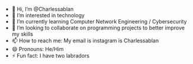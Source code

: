 - 👋 Hi, I’m @Charlessablan
- 👀 I’m interested in technology
- 🌱 I’m currently learning Computer Network Engineering / Cybersecurity
- 💞️ I’m looking to collaborate on programming projects to better improve my skills
- 📫 How to reach me: My email is instagram is Charlessablan
- 😄 Pronouns: He/Him
- ⚡ Fun fact: I have two labradors 

<!---
Charlessablan/Charlessablan is a ✨ special ✨ repository because its `README.md` (this file) appears on your GitHub profile.
You can click the Preview link to take a look at your changes.
--->
